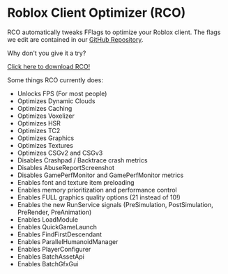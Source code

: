 # Roblox Client Optimizer (RCO) #

RCO automatically tweaks FFlags to optimize your Roblox client.
The flags we edit are contained in our [GitHub Repository](https://github.com/L8X/roblox-client-optimizer/blob/main/ClientAppSettings.json).

Why don't you give it a try?

[Click here to download RCO!](https://github.com/L8X/roblox-client-optimizer/releases/download/v1.0/RCO-Installer.zip)

Some things RCO currently does:

- Unlocks FPS (For most people)
- Optimizes Dynamic Clouds
- Optimizes Caching
- Optimizes Voxelizer
- Optimizes HSR
- Optimizes TC2
- Optimizes Graphics
- Optimizes Textures
- Optimizes CSGv2 and CSGv3
- Disables Crashpad / Backtrace crash metrics
- Disables AbuseReportScreenshot
- Disables GamePerfMonitor and GamePerfMonitor metrics
- Enables font and texture item preloading
- Enables memory prioritization and performance control
- Enables FULL graphics quality options (21 instead of 10!)
- Enables the new RunService signals (PreSimulation, PostSimulation, PreRender, PreAnimation)
- Enables LoadModule
- Enables QuickGameLaunch
- Enables FindFirstDescendant
- Enables ParallelHumanoidManager
- Enables PlayerConfigurer
- Enables BatchAssetApi
- Enables BatchGfxGui
